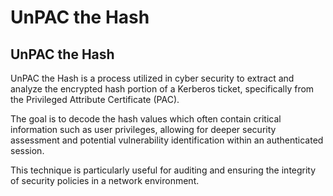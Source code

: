 # UnPAC the Hash

## UnPAC the Hash

UnPAC the Hash is a process utilized in cyber security to extract and analyze the encrypted hash portion of a Kerberos ticket, specifically from the Privileged Attribute Certificate (PAC).&#x20;

The goal is to decode the hash values which often contain critical information such as user privileges, allowing for deeper security assessment and potential vulnerability identification within an authenticated session.&#x20;

This technique is particularly useful for auditing and ensuring the integrity of security policies in a network environment.
